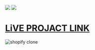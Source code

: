 
[![](https://img.shields.io/badge/linkedin-blue?style=for-the-badge)](https://www.linkedin.com/in/ankush-kumar-275129176/)
[![](https://img.shields.io/badge/MYPORTFOLIO-blue?style=for-the-badge)](https://www.linkedin.com/in/ankush-kumar-275129176/)




# [LiVE PROJACT LINK](https://statuesque-centaur-5ea6ce.netlify.app/)


![shopify clone](/shopifyClone.png)